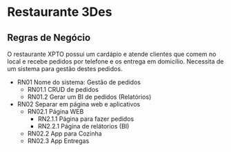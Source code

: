 # Restaurante 3Des

## Regras de Negócio

O restaurante XPTO possui um cardápio e atende clientes que comem no local e recebe pedidos por telefone e os entrega em domicílio. Necessita de um sistema para gestão destes pedidos.

- RN01 Nome do sistema: Gestão de pedidos
    - RN01.1 CRUD de pedidos
    - RN01.2 Gerar um BI de pedidos (Relatórios)
- RN02 Separar em página web e aplicativos
    - RN02.1 Página WEB
        - RN2.1.1 Página para fazer pedidos
        - RN2.2.1 Página de relátorios (BI)
    - RN02.2 App para Cozinha
    - RN02.3 App Entregas
